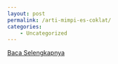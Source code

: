```yaml
---
layout: post
permalink: /arti-mimpi-es-coklat/
categories:
    - Uncategorized
---
```


[Baca Selengkapnya](/03)